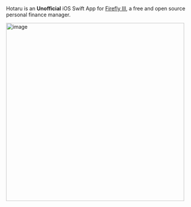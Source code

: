 Hotaru is an **Unofficial** iOS Swift App for [Firefly III](https://github.com/firefly-iii/firefly-iii), a free and open source personal finance manager.


<img width="486" alt="image" src="https://github.com/adityask98/Firefly-swift-frontend/assets/11317439/ffe36858-15dc-4750-abfc-6552699070a7">
